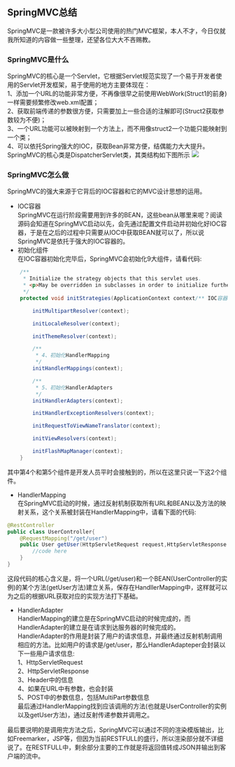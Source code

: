 ## SpringMVC总结

SpringMVC是一款被许多大小型公司使用的热门MVC框架，本人不才，今日仅就我所知道的内容做一些整理，还望各位大大不吝赐教。

### SpringMVC是什么
SpringMVC的核心是一个Servlet，它根据Servlet规范实现了一个易于开发者使用的Servlet开发框架，易于使用的地方主要体现在：  
1、添加一个URL的功能非常方便，不再像很早之前使用WebWork(Struct1的前身)一样需要频繁修改web.xml配置；  
2、获取前端传递的参数很方便，只需要加上一些合适的注解即可(Struct2获取参数较为不便)；  
3、一个URL功能可以被映射到一个方法上，而不用像struct2一个功能只能映射到一个类；  
4、可以依托Spring强大的IOC，获取Bean非常方便，结偶能力大大提升。  
SpringMVC的核心类是DispatcherServlet类，其类结构如下图所示
![](https://swapp-images.oss-cn-hangzhou.aliyuncs.com/user-head-img/20170930/005e48ef3c6b700c411219ebc399e05e.png)

### SpringMVC怎么做
SpringMVC的强大来源于它背后的IOC容器和它的MVC设计思想的运用。
- IOC容器  
SpringMVC在运行阶段需要用到许多的BEAN，这些bean从哪里来呢？阅读源码会知道在SpringMVC启动以先，会先通过配置文件启动并初始化好IOC容器，于是在之后的过程中只需要从IOC中获取BEAN就可以了，所以说SpringMVC是依托于强大的IOC容器的。
- 初始化组件  
在IOC容器初始化完毕后，SpringMVC会初始化9大组件，请看代码:  
```java
	/**
	 * Initialize the strategy objects that this servlet uses.
	 * <p>May be overridden in subclasses in order to initialize further strategy objects.
	 */
	protected void initStrategies(ApplicationContext context/** IOC容器 */) {

		initMultipartResolver(context);

		initLocaleResolver(context);

		initThemeResolver(context);

		/**
		 * 4、初始化HandlerMapping
         */
		initHandlerMappings(context);

		/**
		 * 5、初始化HandlerAdapters
         */
		initHandlerAdapters(context);

		initHandlerExceptionResolvers(context);

		initRequestToViewNameTranslator(context);

		initViewResolvers(context);

		initFlashMapManager(context);
	}
```
其中第4个和第5个组件是开发人员平时会接触到的，所以在这里只说一下这2个组件。
- HandlerMapping  
在SpringMVC启动的时候，通过反射机制获取所有URL和BEAN以及方法的映射关系，这个关系被封装在HandlerMapping中，请看下面的代码:
```java
@RestController
public class UserController{
    @RequestMapping("/get/user")
    public User getUser(HttpServletRequest request,HttpServletResponse response){
        //code here
    }
}
```

这段代码的核心含义是，将一个URL(/get/user)和一个BEAN(UserController的实例)的某个方法(getUser方法)建立关系，保存在HandllerMapping中，这样就可以为之后的根据URL获取对应的实现方法打下基础。

- HandlerAdapter  
HandlerMapping的建立是在SpringMVC启动的时候完成的，而HandlerAdapter的建立是在请求到达服务器的时候完成的。  
HandlerAdapter的作用是封装了用户的请求信息，并最终通过反射机制调用相应的方法。比如用户的请求是/get/user，那么HandlerAdapteper会封装以下一些用户请求信息:  
1、HttpServletRequest  
2、HttpServletResponse  
3、Header中的信息  
4、如果在URL中有参数，也会封装  
5、POST中的参数信息，包括MultiPart参数信息  
最后通过HandlerMapping找到应该调用的方法(也就是UserController的实例以及getUser方法)，通过反射传递参数并调用之。

最后要说明的是调用完方法之后，SpringMVC可以通过不同的渲染模版输出，比如Freemarker，JSP等，但因为当前RESTFULL的盛行，所以渲染部分就不详细说了。在RESTFULL中，剩余部分主要的工作就是将返回值转成JSON并输出到客户端的流中。


